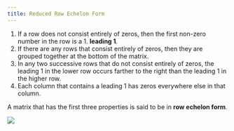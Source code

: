 ```yaml
---
title: Reduced Row Echelon Form
---
```


1. If a row does not consist entirely of zeros, then the first non-zero number in the row is a 1. **leading 1**.
2. If there are any rows that consist entirely of zeros, then they are grouped together at the bottom of the matrix.
3. In any two successive rows that do not consist entirely of zeros, the leading 1 in the lower row occurs farther to the right than the leading 1 in the higher row.
4. Each column that contains a leading 1 has zeros everywhere else in that column.

A matrix that has the first three properties is said to be in **row echelon form**.

![](../attachments/cleanshot-2025-01-22-at-1210082x.png)